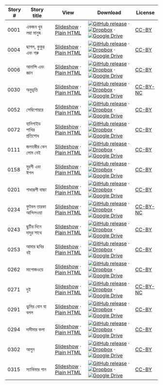 Story # | Story title | View | Download | License
-------- | -----------  |:-------:| ---------------- | -------
0001 | একজন খুব লম্বা মানুষ | <a href="https://global-asp.github.io/stories/bn/0001_একজন-খুব-লম্বা-মানুষ_slides.html" target="_blank">Slideshow</a> · [Plain HTML](https://global-asp.github.io/stories/bn/0001_একজন-খুব-লম্বা-মানুষ.html) | [![GitHub release](https://cloud.githubusercontent.com/assets/9295750/9483128/0e089e5e-4b51-11e5-98ca-6da5cef156a7.png "GitHub release")]() · [![Dropbox](https://cloud.githubusercontent.com/assets/9295750/10150606/3f5ae2dc-65f5-11e5-8f63-841c51cc1cde.png "Dropbox")]() · [![Google Drive](https://cloud.githubusercontent.com/assets/9295750/9473522/1d6fdde4-4b10-11e5-98f5-aa6c6b04a08e.png "Google Drive")](https://drive.google.com/open?id=0B59ZADK9EsbsbTE2ZTVBSDZvblU) | [CC-BY](https://creativecommons.org/licenses/by/3.0/)
0004 | ছাগল, কুকুর এবং গরু | <a href="https://global-asp.github.io/stories/bn/0004_ছাগল-কুকুর-এবং-গরু_slides.html" target="_blank">Slideshow</a> · [Plain HTML](https://global-asp.github.io/stories/bn/0004_ছাগল-কুকুর-এবং-গরু.html) | [![GitHub release](https://cloud.githubusercontent.com/assets/9295750/9483128/0e089e5e-4b51-11e5-98ca-6da5cef156a7.png "GitHub release")]() · [![Dropbox](https://cloud.githubusercontent.com/assets/9295750/10150606/3f5ae2dc-65f5-11e5-8f63-841c51cc1cde.png "Dropbox")]() · [![Google Drive](https://cloud.githubusercontent.com/assets/9295750/9473522/1d6fdde4-4b10-11e5-98f5-aa6c6b04a08e.png "Google Drive")](https://drive.google.com/open?id=0B59ZADK9EsbsbTE2ZTVBSDZvblU) | [CC-BY](https://creativecommons.org/licenses/by/3.0/)
0006 | আনান্সি এবং জ্ঞান | <a href="https://global-asp.github.io/stories/bn/0006_আনান্সি-এবং-জ্ঞান_slides.html" target="_blank">Slideshow</a> · [Plain HTML](https://global-asp.github.io/stories/bn/0006_আনান্সি-এবং-জ্ঞান.html) | [![GitHub release](https://cloud.githubusercontent.com/assets/9295750/9483128/0e089e5e-4b51-11e5-98ca-6da5cef156a7.png "GitHub release")]() · [![Dropbox](https://cloud.githubusercontent.com/assets/9295750/10150606/3f5ae2dc-65f5-11e5-8f63-841c51cc1cde.png "Dropbox")]() · [![Google Drive](https://cloud.githubusercontent.com/assets/9295750/9473522/1d6fdde4-4b10-11e5-98f5-aa6c6b04a08e.png "Google Drive")](https://drive.google.com/open?id=0B59ZADK9EsbsbTE2ZTVBSDZvblU) | [CC-BY](https://creativecommons.org/licenses/by/3.0/)
0030 | অনুভূতি | <a href="https://global-asp.github.io/stories/bn/0030_অনুভূতি_slides.html" target="_blank">Slideshow</a> · [Plain HTML](https://global-asp.github.io/stories/bn/0030_অনুভূতি.html) | [![GitHub release](https://cloud.githubusercontent.com/assets/9295750/9483128/0e089e5e-4b51-11e5-98ca-6da5cef156a7.png "GitHub release")]() · [![Dropbox](https://cloud.githubusercontent.com/assets/9295750/10150606/3f5ae2dc-65f5-11e5-8f63-841c51cc1cde.png "Dropbox")]() · [![Google Drive](https://cloud.githubusercontent.com/assets/9295750/9473522/1d6fdde4-4b10-11e5-98f5-aa6c6b04a08e.png "Google Drive")](https://drive.google.com/open?id=0B59ZADK9EsbsbTE2ZTVBSDZvblU) | [CC-BY-NC](http://creativecommons.org/licenses/by-nc/3.0/)
0052 | সেম্বিগোয়রে | <a href="https://global-asp.github.io/stories/bn/0052_সেম্বিগোয়রে_slides.html" target="_blank">Slideshow</a> · [Plain HTML](https://global-asp.github.io/stories/bn/0052_সেম্বিগোয়রে.html) | [![GitHub release](https://cloud.githubusercontent.com/assets/9295750/9483128/0e089e5e-4b51-11e5-98ca-6da5cef156a7.png "GitHub release")]() · [![Dropbox](https://cloud.githubusercontent.com/assets/9295750/10150606/3f5ae2dc-65f5-11e5-8f63-841c51cc1cde.png "Dropbox")]() · [![Google Drive](https://cloud.githubusercontent.com/assets/9295750/9473522/1d6fdde4-4b10-11e5-98f5-aa6c6b04a08e.png "Google Drive")](https://drive.google.com/open?id=0B59ZADK9EsbsbTE2ZTVBSDZvblU) | [CC-BY](https://creativecommons.org/licenses/by/3.0/)
0072 | হানিগাইড পাখির প্রতিশোধ | <a href="https://global-asp.github.io/stories/bn/0072_হানিগাইড-পাখির-প্রতিশোধ_slides.html" target="_blank">Slideshow</a> · [Plain HTML](https://global-asp.github.io/stories/bn/0072_হানিগাইড-পাখির-প্রতিশোধ.html) | [![GitHub release](https://cloud.githubusercontent.com/assets/9295750/9483128/0e089e5e-4b51-11e5-98ca-6da5cef156a7.png "GitHub release")]() · [![Dropbox](https://cloud.githubusercontent.com/assets/9295750/10150606/3f5ae2dc-65f5-11e5-8f63-841c51cc1cde.png "Dropbox")]() · [![Google Drive](https://cloud.githubusercontent.com/assets/9295750/9473522/1d6fdde4-4b10-11e5-98f5-aa6c6b04a08e.png "Google Drive")](https://drive.google.com/open?id=0B59ZADK9EsbsbTE2ZTVBSDZvblU) | [CC-BY](https://creativecommons.org/licenses/by/3.0/)
0111 | জলহস্তীর কেন লোম নেই | <a href="https://global-asp.github.io/stories/bn/0111_জলহস্তীর-কেন-লোম-নেই_slides.html" target="_blank">Slideshow</a> · [Plain HTML](https://global-asp.github.io/stories/bn/0111_জলহস্তীর-কেন-লোম-নেই.html) | [![GitHub release](https://cloud.githubusercontent.com/assets/9295750/9483128/0e089e5e-4b51-11e5-98ca-6da5cef156a7.png "GitHub release")]() · [![Dropbox](https://cloud.githubusercontent.com/assets/9295750/10150606/3f5ae2dc-65f5-11e5-8f63-841c51cc1cde.png "Dropbox")]() · [![Google Drive](https://cloud.githubusercontent.com/assets/9295750/9473522/1d6fdde4-4b10-11e5-98f5-aa6c6b04a08e.png "Google Drive")](https://drive.google.com/open?id=0B59ZADK9EsbsbTE2ZTVBSDZvblU) | [CC-BY](https://creativecommons.org/licenses/by/3.0/)
0158 | মুরগী এবং ঈগল | <a href="https://global-asp.github.io/stories/bn/0158_মুরগী-এবং-ঈগল_slides.html" target="_blank">Slideshow</a> · [Plain HTML](https://global-asp.github.io/stories/bn/0158_মুরগী-এবং-ঈগল.html) | [![GitHub release](https://cloud.githubusercontent.com/assets/9295750/9483128/0e089e5e-4b51-11e5-98ca-6da5cef156a7.png "GitHub release")]() · [![Dropbox](https://cloud.githubusercontent.com/assets/9295750/10150606/3f5ae2dc-65f5-11e5-8f63-841c51cc1cde.png "Dropbox")]() · [![Google Drive](https://cloud.githubusercontent.com/assets/9295750/9473522/1d6fdde4-4b10-11e5-98f5-aa6c6b04a08e.png "Google Drive")](https://drive.google.com/open?id=0B59ZADK9EsbsbTE2ZTVBSDZvblU) | [CC-BY](https://creativecommons.org/licenses/by/3.0/)
0201 | গাধারূপী বাচ্চা | <a href="https://global-asp.github.io/stories/bn/0201_গাধারূপী-বাচ্চা_slides.html" target="_blank">Slideshow</a> · [Plain HTML](https://global-asp.github.io/stories/bn/0201_গাধারূপী-বাচ্চা.html) | [![GitHub release](https://cloud.githubusercontent.com/assets/9295750/9483128/0e089e5e-4b51-11e5-98ca-6da5cef156a7.png "GitHub release")]() · [![Dropbox](https://cloud.githubusercontent.com/assets/9295750/10150606/3f5ae2dc-65f5-11e5-8f63-841c51cc1cde.png "Dropbox")]() · [![Google Drive](https://cloud.githubusercontent.com/assets/9295750/9473522/1d6fdde4-4b10-11e5-98f5-aa6c6b04a08e.png "Google Drive")](https://drive.google.com/open?id=0B59ZADK9EsbsbTE2ZTVBSDZvblU) | [CC-BY](https://creativecommons.org/licenses/by/3.0/)
0234 | ফুটবল তারকা আন্দিসওয়া | <a href="https://global-asp.github.io/stories/bn/0234_ফুটবল-তারকা-আন্দিসওয়া_slides.html" target="_blank">Slideshow</a> · [Plain HTML](https://global-asp.github.io/stories/bn/0234_ফুটবল-তারকা-আন্দিসওয়া.html) | [![GitHub release](https://cloud.githubusercontent.com/assets/9295750/9483128/0e089e5e-4b51-11e5-98ca-6da5cef156a7.png "GitHub release")]() · [![Dropbox](https://cloud.githubusercontent.com/assets/9295750/10150606/3f5ae2dc-65f5-11e5-8f63-841c51cc1cde.png "Dropbox")]() · [![Google Drive](https://cloud.githubusercontent.com/assets/9295750/9473522/1d6fdde4-4b10-11e5-98f5-aa6c6b04a08e.png "Google Drive")](https://drive.google.com/open?id=0B59ZADK9EsbsbTE2ZTVBSDZvblU) | [CC-BY-NC](http://creativecommons.org/licenses/by-nc/3.0/)
0243 | ছুটির দিনে দাদুর সাথে | <a href="https://global-asp.github.io/stories/bn/0243_ছুটির-দিনে-দাদুর-সাথে_slides.html" target="_blank">Slideshow</a> · [Plain HTML](https://global-asp.github.io/stories/bn/0243_ছুটির-দিনে-দাদুর-সাথে.html) | [![GitHub release](https://cloud.githubusercontent.com/assets/9295750/9483128/0e089e5e-4b51-11e5-98ca-6da5cef156a7.png "GitHub release")]() · [![Dropbox](https://cloud.githubusercontent.com/assets/9295750/10150606/3f5ae2dc-65f5-11e5-8f63-841c51cc1cde.png "Dropbox")]() · [![Google Drive](https://cloud.githubusercontent.com/assets/9295750/9473522/1d6fdde4-4b10-11e5-98f5-aa6c6b04a08e.png "Google Drive")](https://drive.google.com/open?id=0B59ZADK9EsbsbTE2ZTVBSDZvblU) | [CC-BY](https://creativecommons.org/licenses/by/3.0/)
0253 | আমার ছবির বই | <a href="https://global-asp.github.io/stories/bn/0253_আমার-ছবির-বই_slides.html" target="_blank">Slideshow</a> · [Plain HTML](https://global-asp.github.io/stories/bn/0253_আমার-ছবির-বই.html) | [![GitHub release](https://cloud.githubusercontent.com/assets/9295750/9483128/0e089e5e-4b51-11e5-98ca-6da5cef156a7.png "GitHub release")]() · [![Dropbox](https://cloud.githubusercontent.com/assets/9295750/10150606/3f5ae2dc-65f5-11e5-8f63-841c51cc1cde.png "Dropbox")]() · [![Google Drive](https://cloud.githubusercontent.com/assets/9295750/9473522/1d6fdde4-4b10-11e5-98f5-aa6c6b04a08e.png "Google Drive")](https://drive.google.com/open?id=0B59ZADK9EsbsbTE2ZTVBSDZvblU) | [CC-BY](https://creativecommons.org/licenses/by/3.0/)
0262 | মাগোজওয়ে | <a href="https://global-asp.github.io/stories/bn/0262_মাগোজওয়ে_slides.html" target="_blank">Slideshow</a> · [Plain HTML](https://global-asp.github.io/stories/bn/0262_মাগোজওয়ে.html) | [![GitHub release](https://cloud.githubusercontent.com/assets/9295750/9483128/0e089e5e-4b51-11e5-98ca-6da5cef156a7.png "GitHub release")]() · [![Dropbox](https://cloud.githubusercontent.com/assets/9295750/10150606/3f5ae2dc-65f5-11e5-8f63-841c51cc1cde.png "Dropbox")]() · [![Google Drive](https://cloud.githubusercontent.com/assets/9295750/9473522/1d6fdde4-4b10-11e5-98f5-aa6c6b04a08e.png "Google Drive")](https://drive.google.com/open?id=0B59ZADK9EsbsbTE2ZTVBSDZvblU) | [CC-BY](https://creativecommons.org/licenses/by/3.0/)
0271 | দুই | <a href="https://global-asp.github.io/stories/bn/0271_দুই_slides.html" target="_blank">Slideshow</a> · [Plain HTML](https://global-asp.github.io/stories/bn/0271_দুই.html) | [![GitHub release](https://cloud.githubusercontent.com/assets/9295750/9483128/0e089e5e-4b51-11e5-98ca-6da5cef156a7.png "GitHub release")]() · [![Dropbox](https://cloud.githubusercontent.com/assets/9295750/10150606/3f5ae2dc-65f5-11e5-8f63-841c51cc1cde.png "Dropbox")]() · [![Google Drive](https://cloud.githubusercontent.com/assets/9295750/9473522/1d6fdde4-4b10-11e5-98f5-aa6c6b04a08e.png "Google Drive")](https://drive.google.com/open?id=0B59ZADK9EsbsbTE2ZTVBSDZvblU) | [CC-BY-NC](http://creativecommons.org/licenses/by-nc/3.0/)
0291 | ভুসির বোন যা বলল | <a href="https://global-asp.github.io/stories/bn/0291_ভুসির-বোন-যা-বলল_slides.html" target="_blank">Slideshow</a> · [Plain HTML](https://global-asp.github.io/stories/bn/0291_ভুসির-বোন-যা-বলল.html) | [![GitHub release](https://cloud.githubusercontent.com/assets/9295750/9483128/0e089e5e-4b51-11e5-98ca-6da5cef156a7.png "GitHub release")]() · [![Dropbox](https://cloud.githubusercontent.com/assets/9295750/10150606/3f5ae2dc-65f5-11e5-8f63-841c51cc1cde.png "Dropbox")]() · [![Google Drive](https://cloud.githubusercontent.com/assets/9295750/9473522/1d6fdde4-4b10-11e5-98f5-aa6c6b04a08e.png "Google Drive")](https://drive.google.com/open?id=0B59ZADK9EsbsbTE2ZTVBSDZvblU) | [CC-BY](https://creativecommons.org/licenses/by/3.0/)
0294 | দাদীমার কলা | <a href="https://global-asp.github.io/stories/bn/0294_দাদীমার-কলা_slides.html" target="_blank">Slideshow</a> · [Plain HTML](https://global-asp.github.io/stories/bn/0294_দাদীমার-কলা.html) | [![GitHub release](https://cloud.githubusercontent.com/assets/9295750/9483128/0e089e5e-4b51-11e5-98ca-6da5cef156a7.png "GitHub release")]() · [![Dropbox](https://cloud.githubusercontent.com/assets/9295750/10150606/3f5ae2dc-65f5-11e5-8f63-841c51cc1cde.png "Dropbox")]() · [![Google Drive](https://cloud.githubusercontent.com/assets/9295750/9473522/1d6fdde4-4b10-11e5-98f5-aa6c6b04a08e.png "Google Drive")](https://drive.google.com/open?id=0B59ZADK9EsbsbTE2ZTVBSDZvblU) | [CC-BY](https://creativecommons.org/licenses/by/3.0/)
0302 | আগুন | <a href="https://global-asp.github.io/stories/bn/0302_আগুন-_slides.html" target="_blank">Slideshow</a> · [Plain HTML](https://global-asp.github.io/stories/bn/0302_আগুন-.html) | [![GitHub release](https://cloud.githubusercontent.com/assets/9295750/9483128/0e089e5e-4b51-11e5-98ca-6da5cef156a7.png "GitHub release")]() · [![Dropbox](https://cloud.githubusercontent.com/assets/9295750/10150606/3f5ae2dc-65f5-11e5-8f63-841c51cc1cde.png "Dropbox")]() · [![Google Drive](https://cloud.githubusercontent.com/assets/9295750/9473522/1d6fdde4-4b10-11e5-98f5-aa6c6b04a08e.png "Google Drive")](https://drive.google.com/open?id=0B59ZADK9EsbsbTE2ZTVBSDZvblU) | [CC-BY](https://creativecommons.org/licenses/by/3.0/)
0315 | স্যাকিমার গান | <a href="https://global-asp.github.io/stories/bn/0315_স্যাকিমার-গান-_slides.html" target="_blank">Slideshow</a> · [Plain HTML](https://global-asp.github.io/stories/bn/0315_স্যাকিমার-গান-.html) | [![GitHub release](https://cloud.githubusercontent.com/assets/9295750/9483128/0e089e5e-4b51-11e5-98ca-6da5cef156a7.png "GitHub release")]() · [![Dropbox](https://cloud.githubusercontent.com/assets/9295750/10150606/3f5ae2dc-65f5-11e5-8f63-841c51cc1cde.png "Dropbox")]() · [![Google Drive](https://cloud.githubusercontent.com/assets/9295750/9473522/1d6fdde4-4b10-11e5-98f5-aa6c6b04a08e.png "Google Drive")](https://drive.google.com/open?id=0B59ZADK9EsbsbTE2ZTVBSDZvblU) | [CC-BY](https://creativecommons.org/licenses/by/3.0/)
